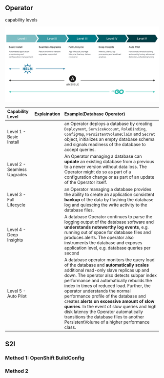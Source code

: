 ## Operator
capability levels

<img src="./assets/operator-capability-level.png" width=600 />

|Capability Level|Explaination|Example(Database Operator)|
|:--|:--|:--|
|Level 1 - Basic Install ||an Operator deploys a database by creating `Deployment`, `ServiceAccount`, `RoleBinding`, `ConfigMap`, `PersistentVolumeClaim` and `Secret` object, initializes an empty database schema and signals readiness of the database to accept queries.|
|Level 2 - Seamless Upgrades ||An Operator managing a database can **update** an existing database from a previous to a newer version without data loss. The Operator might do so as part of a configuration change or as part of an update of the Operator itself.|
|Level 3 - Full Lifecycle ||an Operator managing a database provides the ability to create an application consistent **backup** of the data by flushing the database log and quiescing the write activity to the database files.|
|Level 4 - Deep Insights ||A database Operator continues to parse the logging output of the database software and **understands noteworthy log events**, e.g. running out of space for database files and produces alerts. The operator also instruments the database and exposes application level, e.g. database queries per second|
|Level 5 - Auto Pilot ||A database operator monitors the query load of the database and **automatically scales** additional read-only slave replicas up and down. The operator also detects subpar index performance and automatically rebuilds the index in times of reduced load. Further, the operator understands the normal performance profile of the database and creates **alerts on excessive amount of slow queries**. In the event of slow queries and high disk latency the Operator automatically transitions the database files to another PersistentVolume of a higher performance class.|


## S2I
### Method 1: OpenShift BuildConfig
### Method 2